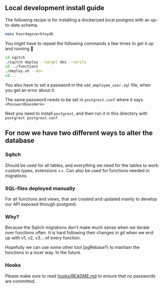 
## Local development install guide

The following recipe is for installing a dockerized local postgres with an up-to-date schema.


``` sh
make hverdagsverktoydb
```

You might have to repeat the following commands a few times to get it up and running :shrug:

```sh
cd sqitch
./sqitch deploy --target dev --verify
cd ../functions
./deploy.sh --dev
cd ..
```


You also have to set a password in the `add_employee_user.sql` file, when you get an error about it.

The same password needs to be set in `postgrest.conf` where it says `<PasswordGoesHere>`

Next you need to install `postgrest`, and then run it in this directory with `postgrest postgrest.conf`


## For now we have two different ways to alter the database

### Sqitch
Should be used for all tables, and everything we need for the tables to work: custom types, extensions ++. Can also be used for functions needed in migrations.

### SQL-files deployed manually
For all functions and views, that are created and updated mainly to develop our API exposed through postgrest.

### Why?
Because the Sqitch migrations don't make much sense when we iterate over functions often. It is hard following their changes in git when we end up with v1, v2, v3... of every function.

Hopefully we can use some other tool (pgRebase?) to maintain the functions in a nicer way. In the future.

### Hooks
Please make sure to read [hooks/README.md](hooks/README.md) to ensure that no passwords are committed.



